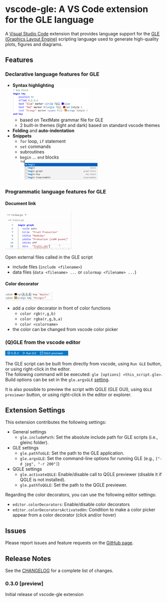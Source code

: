 # vscode-gle: A VS Code extension for the GLE language

A [Visual Studio Code](https://code.visualstudio.com/) extension that provides language support for the [GLE (Graphics Layout Engine)](https://glx.sourceforge.io/) scripting language used to generate high-quality plots, figures and diagrams.

## Features

### Declarative language features for GLE

 - **Syntax highlighting**<br /> <img src="https://github.com/PiauV/vscode-gle/raw/main/media/key.png" alt="> key block example" width="51%"/>
    + based on TextMate grammar file for GLE
    + 2 built-in themes (light and dark) based on standard vscode themes
 - **Folding** and **auto-indentation**
 - **Snippets**
    + `for` loop, `if` statement
    + `set` commands
    + subroutines
    + `begin` ... `end` blocks <br /> <img src="https://github.com/PiauV/vscode-gle/raw/main/media/snippet.png" alt="> snippet example" width="55%"/>

### Programmatic language features for GLE

#### Document link 

<img src="https://github.com/PiauV/vscode-gle/raw/main/media/link.gif" alt="> Link provider" width="42%"/>

Open external files called in the GLE script
 - include files (`include <filename>`)
 - data files (`data <filename> ...` or `colormap <filename> ...`)

#### Color decorator

<img src="https://github.com/PiauV/vscode-gle/raw/main/media/colors.gif" alt="> Color decorator" width="30%"/>

 - add a color decorator in front of color functions
   + `color rgb(r,g,b)`
   + `color rgba(r,g,b,a)`
   + `color <colorname>`
 - the color can be changed from vscode color picker

### (Q)GLE from the vscode editor

<img src="https://github.com/PiauV/vscode-gle/raw/main/media/runner.png" alt="> Status bar buttons" width="40%"/>

The GLE script can be built from directly from vscode, using `Run GLE` button, or using right-click in the editor.\
The following command will be executed: `gle [options] <this_script.gle>`.\
Build options can be set in the `gle.argsGLE` [setting](#extension-settings).

It is also possible to preview the script with QGLE (GLE GUI), using `QGLE previewer` button, or using right-click in the editor or explorer.


## Extension Settings

This extension contributes the following settings:

 - General settings
    + `gle.includePath`: Set the absolute include path for GLE scripts (i.e., gleinc folder).
 - GLE settings
    + `gle.pathToGLE`: Set the path to the GLE application.
    + `gle.argsGLE`: Set the command-line options for running GLE (e.g., `["-d jpg", "-r 200"]`)
 - QGLE settings
    + `gle.activateQGLE`: Enable/disable call to QGLE previewer (disable it if QGLE is not installed).
    + `gle.pathToQGLE`: Set the path to the QGLE previewer.

Regarding the color decorators, you can use the following editor settings:

 - `editor.colorDecorators`: Enable/disable color decorators
 - `editor.colorDecoratorsActivatedOn`: Condition to make a color picker appear from a color decorator (click and/or hover)


## Issues

Please report issues and feature requests on the [GitHub page](https://github.com/PiauV/vscode-gle/issues).

## Release Notes

See the [CHANGELOG](https://github.com/PiauV/vscode-gle/blob/main/CHANGELOG.md) for a complete list of changes.

### 0.3.0 [preview]

Initial release of vscode-gle extension

